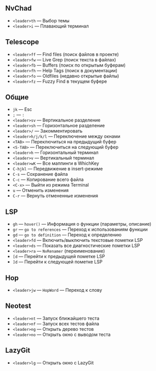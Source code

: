 ## NvChad
- `<leader>th` — Выбор темы  
- `<leader>i` — Плавающий терминал  

## Telescope
- `<leader>ff` — Find files (поиск файлов в проекте)  
- `<leader>fw` — Live Grep (поиск текста в файлах)  
- `<leader>fb` — Buffers (поиск по открытым буферам)  
- `<leader>fh` — Help Tags (поиск в документации)  
- `<leader>fo` — Oldfiles (недавно открытые файлы)  
- `<leader>fz` — Fuzzy Find в текущем буфере  

## Общие
- `jk` — Esc  
- `;` — `:`  
- `<leader>sv` — Вертикальное разделение  
- `<leader>sh` — Горизонтальное разделение  
- `<leader>/` — Закомментировать  
- `<leader>h/j/k/l` — Переключение между окнами  
- `<TAB>` — Переключиться на предыдущий буфер  
- `<S-TAB>` — Переключиться на следующий буфер  
- `<leader>h` — Горизонтальный терминал  
- `<leader>v` — Вертикальный терминал  
- `<leader>wK` — Все маппинги в WhichKey  
- `C-hjkl` — Передвижение в insert-режиме  
- `C-s` — Сохранение файла  
- `C-c` — Копирование всего файла  
- `<C-x>` — Выйти из режима Terminal  
- `u` — Отменить изменения
- `C-r` — Вернуть отмененные изменения 

## LSP
- `gh` — `hover()` — Информация о функции (параметры, описание)  
- `gr` — `go to references` — Переход к использованиям функции  
- `gd` — `go to definition` — Переход к определению  
- `<leader>fd` — Включить/выключить текстовые пометки LSP  
- `<leader>ds` — Показать все диагностические пометки LSP  
- `<leader>ra` — `NvRenamer` (переименование)  
- `[d` — Перейти к предыдущей пометке LSP  
- `]d` — Перейти к следующей пометке LSP  

## Hop
- `<leader>jw` — `HopWord` — Переход к слову

## Neotest
- `<leader>nt` — Запуск ближайшего теста
- `<leader>nf` — Запуск всех тестов файла
- `<leader>ng` — Открыть дерево тестов
- `<leader>no` — Открыть окно с выводом теста

## LazyGit
- `<leader>lg` — Открыть окно с LazyGit
